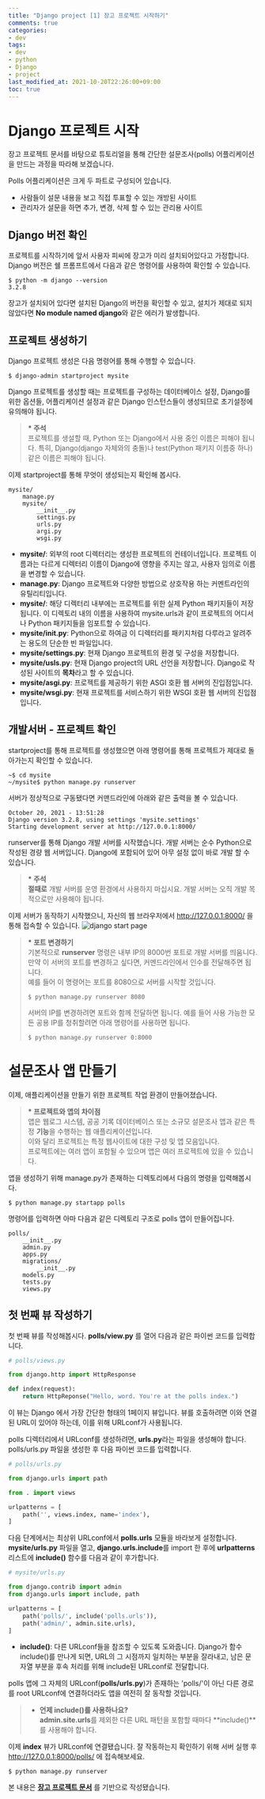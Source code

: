 ```yaml
---
title: "Django project [1] 장고 프로젝트 시작하기"
comments: true
categories:
- dev
tags:
- dev
- python
- Django
- project
last_modified_at: 2021-10-20T22:26:00+09:00
toc: true
---
```


# Django 프로젝트 시작

장고 프로젝트 문서를 바탕으로 튜토리얼을 통해 간단한 설문조사(polls) 어플리케이션을 만드는 과정을 따라해 보겠습니다.

Polls 어플리케이션은 크게 두 파트로 구성되어 있습니다.
* 사람들이 설문 내용을 보고 직접 투표할 수 있는 개방된 사이트
* 관리자가 설문을 하면 추가, 변경, 삭제 할 수 있는 관리용 사이트

## Django 버전 확인
프로젝트를 시작하기에 앞서 사용자 피씨에 장고가 미리 설치되어있다고 가정합니다. 
Django 버전은 쉘 프롬프트에서 다음과 같은 명령어를 사용하여 확인할 수 있습니다.
```
$ python -m django --version
3.2.8
```

장고가 설치되어 있다면 설치된 Django의 버전을 확인할 수 있고, 설치가 제대로 되지 않았다면 **No module named django**와 같은 에러가 발생합니다.

## 프로젝트 생성하기
Django 프로젝트 생성은 다음 명령어를 통해 수행할 수 있습니다.
```
$ django-admin startproject mysite
```

Django 프로젝트를 생성할 때는 프로젝트를 구성하는 <stong>데이터베이스 설정, Django를 위한 옵션들, 어플리케이션 설정</strong>과 같은 Django 인스턴스들이 생성되므로 초기설정에 유의해야 됩니다.

> __* 주석__  
> 프로젝트를 생설할 때, Python 또는 Django에서 사용 중인 이름은 피해야 됩니다. 특히, Django(django 자체와의 충돌)나 test(Python 패키지 이름중 하나) 같은 이름은 피해야 됩니다.  

이제 startproject를 통해 무엇이 생성되는지 확인해 봅시다.
```
mysite/
    manage.py
    mysite/
        __init__.py
        settings.py
        urls.py
        argi.py
        wsgi.py
```

* **mysite/**: 외부의 root 디렉터리는 생성한 프로젝트의 컨테이너입니다. 프로젝트 이름과는 다르게 디렉터리 이름이 Django에 영향을 주지는 않고, 사용자 임의로 이름을 변경할 수 있습니다.
* **manage.py**: Django 프로젝트와 다양한 방법으로 상호작용 하는 커멘트라인의 유틸리티입니다. 
* **mysite/**: 해당 디렉터리 내부에는 프로젝트를 위한 실제 Python 패키지들이 저장됩니다. 이 디렉토리 내의 이름을 사용하여 mysite.urls과 같이 프로젝트의 어디서나 Python 패키지들을 임포트할 수 있습니다.
* **mysite/__init__.py**: Python으로 하여금 이 디렉터리를 패키지처럼 다루라고 알려주는 용도의 단순한 빈 파일입니다. 
* **mysite/settings.py**: 현재 Django 프로젝트의  환경 및 구성을 저장합니다.
* **mysite/usls.py**: 현재 Django project의 URL 선언을 저장합니다. Django로 작성된 사이트의 **목차**라고 할 수 있습니다.
* **mysite/asgi.py**: 프로젝트를 제공하기 위한 ASGI 호환 웹 서버의 진입점입니다.
* **mysite/wsgi.py**: 현재 프로젝트를 서비스하기 위한 WSGI 호환 웹 서버의 진입점입니다.

## 개발서버 - 프로젝트 확인
startproject를 통해 프로젝트를 생성했으면 아래 명령어를 통해 프로젝트가 제대로 돌아가는지 확인할 수 있습니다.
```
~$ cd mysite
~/mysite$ python manage.py runserver 
```

서버가 정상적으로 구동됐다면 커맨드라인에 아래와 같은 출력을 볼 수 있습니다.
```
October 20, 2021 - 13:51:28
Django version 3.2.8, using settings 'mysite.settings'
Starting development server at http://127.0.0.1:8000/
```

runserver를 통해 Django 개발 서버를 시작했습니다. 개발 서버는 순수 Python으로 작성된 경량 웹 서버입니다. Django에 포함되어 있어 아무 설정 없이 바로 개발 할 수 있습니다.

> __* 주석__  
> **절때로** 개발 서버를 운영 환경에서 사용하지 마십시요. 개발 서버는 오직 개발 목적으로만 사용해야 됩니다.  

이제 서버가 동작하기 시작했으니, 자신의 웹 브라우저에서 http://127.0.0.1:8000/ 을 통해 접속할 수 있습니다. 
<img src="/assets/img/django_start_page.png" alt="django start page">

> __* 포트 변경하기__  
> 기본적으로 **runserver** 명령은 내부 IP의 8000번 포트로 개발 서버를 띄움니다. 만약 이 서버의 포트를 변경하고 싶다면, 커멘드라인에서 인수를 전달해주면 됩니다.  
> 예를 들어 이 명령어는 포트를 8080으로 서버를 시작할 것입니다.  
> ```
> $ python manage.py runserver 8080
> ```
> 서버의 IP를 변경하려면 포트와 함께 전달하면 됩니다. 예를 들어 사용 가능한 모든 공용 IP를 청취할려면 아래 명령어를 사용하면 됩니다.  
> ```
> $ python manage.py runserver 0:8000
> ```

# 설문조사 앱 만들기
이제, 애플리케이션을 만들기 위한 프로젝트 작업 환경이 만들어졌습니다.

> __* 프로젝트와 앱의 차이점__  
> 앱은 웹로그 시스템, 공공 기록 데이터베이스 또는 소규모 설문조사 앱과 같은 특정 **기능**을 수행하는 웹 애플리케이션입니다.  
> 이와 달리 프로젝트는 특정 웹사이트에 대한 구성 및 앱 모음입니다.  
> 프로젝트에는 여러 앱이 포함될 수 있으며 앱은 여러 프로젝트에 있을 수 있습니다.  

앱을 생성하기 위해 manage.py가 존재하는 디렉토리에서 다음의 명령을 입력해봅시다.
```
$ python manage.py startapp polls
```

명령어를 입력하면 아마 다음과 같은 디렉토리 구조로 polls 앱이 만들어집니다.
```
polls/
    __init__.py
    admin.py
    apps.py
    migrations/
        __init__.py
    models.py
    tests.py
    views.py
```

## 첫 번째 뷰 작성하기
첫 번째 뷰를 작성해봅시다. **polls/view.py** 를 열어 다음과 같은 파이썬 코드를 입력합니다.

```python
# polls/views.py

from django.http import HttpResponse

def index(request):
    return HttpReponse("Hello, word. You're at the polls index.")
```

이 뷰는 Django 에서 가장 간단한 형태의 1페이지 뷰입니다. 뷰를 호출하려면 이와 연결된 URL이 있어야 하는데, 이를 위해 URLconf가 사용됩니다.

polls 디렉터리에서 URLconf를 생성하려면, **urls.py**라는 파일을 생성해야 합니다. polls/urls.py 파일을 생성한 후 다음 파이썬 코드를 입력합니다.

```python
# polls/urls.py

from django.urls import path

from . import views

urlpatterns = [
    path('', views.index, name='index'),
]
```

다음 단계에서는 최상위 URLconf에서 **polls.urls** 모듈을 바라보게 설정합니다. 
**mysite/urls.py** 파일을 열고, **django.urls.include**를 import 한 후에 **urlpatterns** 리스트에 **include()** 함수를 다음과 같이 후가합니다.

```python
# mysite/urls.py

from django.contrib import admin
from django.urls import include, path

urlpatterns = [
    path('polls/', include('polls.urls')),
    path('admin/', admin.site.urls),
]
```

* __include()__: 다른 URLconf들을 참조할 수 있도록 도와줍니다. Django가 함수 include()를 만나게 되면, URL의 그 시점까지 일치하는 부분을 잘라내고, 남은 문자열 부분을 후속 처리를 위해 include된 URLconf로 전달합니다.

polls 앱에 그 자체의 URLconf(**polls/urls.py**)가 존재하는 'polls/'이 아닌 다른 경로를 root URLconf에 연결하더라도 앱을 여전히 잘 동작할 것입니다.

> * __언제 include()를 사용하나요?__  
> **admin.site.urls**를 제외한 다른 URL 패턴을 포함할 때마다 **include()**를 사용해야 합니다.  

이제 **index** 뷰가 URLconf에 연결됐습니다. 잘 작동하는지 확인하기 위해 서버 실행 후 http://127.0.0.1:8000/polls/ 에 접속해보세요.

```
$ python manage.py runserver
```

본 내용은 **[장고 프로젝트 문서](https://docs.djangoproject.com)** 를 기반으로 작성됐습니다.